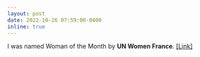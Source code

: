 ```yaml
---
layout: post
date: 2022-10-26 07:59:00-0400
inline: true
---
```


I was named Woman of the Month by <b>UN Women France</b>. <a href="https://www.the961.com/lebanese-aya-mouallem-woman-of-the-month/"> [Link] </a>

